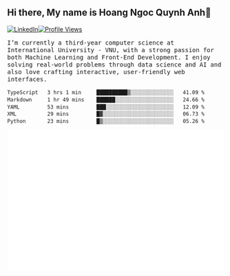 ## Hi there, My name is Hoang Ngoc Quynh Anh👋

[![LinkedIn](https://img.shields.io/badge/LinkedIn-0077B5?style=flat&logo=linkedin&logoColor=white)](https://www.linkedin.com/in/quynhanh572004/)[![Profile Views](https://komarev.com/ghpvc/?username=quynhanhhoang572004&color=blue&style=flat-square)](https://github.com/quynhanhhoang572004)  

<samp> I’m currently a third-year computer science at International University - VNU, with a strong passion for both Machine Learning and Front-End Development. I enjoy solving real-world problems through data science and AI and also love crafting interactive, user-friendly web interfaces.<samp> 




<!--START_SECTION:waka-->

```txt
TypeScript   3 hrs 1 min     ██████████▒░░░░░░░░░░░░░░   41.09 %
Markdown     1 hr 49 mins    ██████░░░░░░░░░░░░░░░░░░░   24.66 %
YAML         53 mins         ███░░░░░░░░░░░░░░░░░░░░░░   12.09 %
XML          29 mins         █▓░░░░░░░░░░░░░░░░░░░░░░░   06.73 %
Python       23 mins         █▒░░░░░░░░░░░░░░░░░░░░░░░   05.26 %
```

<!--END_SECTION:waka-->

![Full-year Contribution Calendar](https://github.com/quynhanhhoang572004/quynhanhhoang572004/blob/main/metrics.plugin.isocalendar.fullyear.svg)

